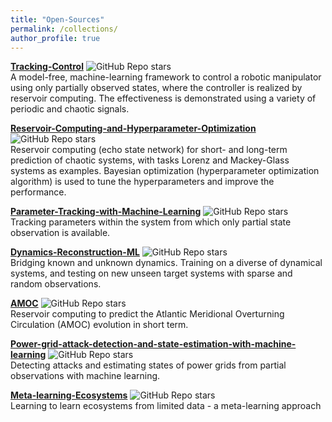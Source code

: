 ```yaml
---
title: "Open-Sources"
permalink: /collections/
author_profile: true
---
```


<b>[Tracking-Control](https://github.com/Zheng-Meng/Tracking-Control)</b>
<img alt="GitHub Repo stars" src="https://img.shields.io/github/stars/zheng-meng/tracking-control?style=social"><br>
A model-free, machine-learning framework to control a robotic manipulator using only partially observed states, where the controller is realized by reservoir computing. The effectiveness is demonstrated using a variety of periodic and chaotic signals. <br>

<b>[Reservoir-Computing-and-Hyperparameter-Optimization](https://github.com/Zheng-Meng/Reservoir-Computing-and-Hyperparameter-Optimization)</b>
<img alt="GitHub Repo stars" src="https://img.shields.io/github/stars/zheng-meng/reservoir-computing-and-hyperparameter-optimization?style=social"><br>
Reservoir computing (echo state network) for short- and long-term prediction of chaotic systems, with tasks Lorenz and Mackey-Glass systems as examples. Bayesian optimization (hyperparameter optimization algorithm) is used to tune the hyperparameters and improve the performance.<br>

<b>[Parameter-Tracking-with-Machine-Learning](https://github.com/Zheng-Meng/Parameter-Tracking-with-Machine-Learning)</b>
<img alt="GitHub Repo stars" src="https://img.shields.io/github/stars/zheng-meng/Parameter-Tracking-with-Machine-Learning?style=social"><br>
Tracking parameters within the system from which only partial state observation is available. <br>

<b>[Dynamics-Reconstruction-ML](https://github.com/Zheng-Meng/Dynamics-Reconstruction-ML)</b>
<img alt="GitHub Repo stars" src="https://img.shields.io/github/stars/zheng-meng/Dynamics-Reconstruction-ML?style=social"><br>
Bridging known and unknown dynamics. Training on a diverse of dynamical systems, and testing on new unseen target systems with sparse and random observations. <br>

<b>[AMOC](https://github.com/Zheng-Meng/AMOC)</b>
<img alt="GitHub Repo stars" src="https://img.shields.io/github/stars/zheng-meng/AMOC?style=social"><br>
Reservoir computing to predict the Atlantic Meridional Overturning Circulation (AMOC) evolution in short term. <br>

<b>[Power-grid-attack-detection-and-state-estimation-with-machine-learning](https://github.com/Zheng-Meng/Power-grid-attack-detection-and-state-estimation-with-machine-learning)</b>
<img alt="GitHub Repo stars" src="https://img.shields.io/github/stars/zheng-meng/Power-grid-attack-detection-and-state-estimation-with-machine-learning?style=social"><br>
Detecting attacks and estimating states of power grids from partial observations with machine learning. <br>

<b>[Meta-learning-Ecosystems](https://github.com/Zheng-Meng/Meta-learning-Ecosystems)</b>
<img alt="GitHub Repo stars" src="https://img.shields.io/github/stars/zheng-meng/Meta-learning-Ecosystems?style=social"><br>
Learning to learn ecosystems from limited data - a meta-learning approach <br>



